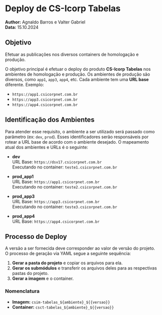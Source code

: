 # Deploy de CS-Icorp Tabelas

**Author:** Agnaldo Barros e Valter Gabriel  
**Data:** 15.10.2024  

## Objetivo

Efetuar as publicações nos diversos containers de homologação e produção.

O objetivo principal é efetuar o deploy do produto **CS-Icorp Tabelas** nos ambientes de homologação e produção. Os ambientes de produção são diversos, como `app1`, `app3`, `app4`, etc. Cada ambiente tem uma **URL base** diferente. Exemplo:

- `https://app1.csicorpnet.com.br`
- `https://app3.csicorpnet.com.br`
- `https://app4.csicorpnet.com.br`

## Identificação dos Ambientes

Para atender esse requisito, o ambiente a ser utilizado será passado como parâmetro (ex: `dev`, `prod`). Esses identificadores serão responsáveis por rotear a URL base de acordo com o ambiente desejado. O mapeamento atual dos ambientes e URLs é o seguinte:

- **dev**  
  URL Base: `https://dsv17.csicorpnet.com.br`  
  Executando no container: `teste1.csicorpnet.com.br`

- **prod_app1**  
  URL Base: `https://app1.csicorpnet.com.br`  
  Executando no container: `teste2.csicorpnet.com.br`

- **prod_app3**  
  URL Base: `https://app3.csicorpnet.com.br`  
  Executando no container: `teste3.csicorpnet.com.br`

- **prod_app4**  
  URL Base: `https://app4.csicorpnet.com.br`

## Processo de Deploy

A versão a ser fornecida deve corresponder ao valor de versão do projeto. O processo de geração via YAML segue a seguinte sequência:

1. **Gerar a pasta do projeto** e copiar os arquivos para ela.
2. **Gerar os submódulos** e transferir os arquivos deles para as respectivas pastas do projeto.
3. **Gerar a imagem** e o container.

### Nomenclatura

- **Imagem:** `csim-tabelas_${ambiente}_${{versao}}`
- **Container:** `csct-tabelas_${ambiente}_${{versao}}`
